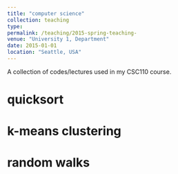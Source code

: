 ```yaml
---
title: "computer science"
collection: teaching
type:
permalink: /teaching/2015-spring-teaching-
venue: "University 1, Department"
date: 2015-01-01
location: "Seattle, USA"
---
```


A collection of codes/lectures used in my CSC110 course.

quicksort
======

k-means clustering
======

random walks
======
